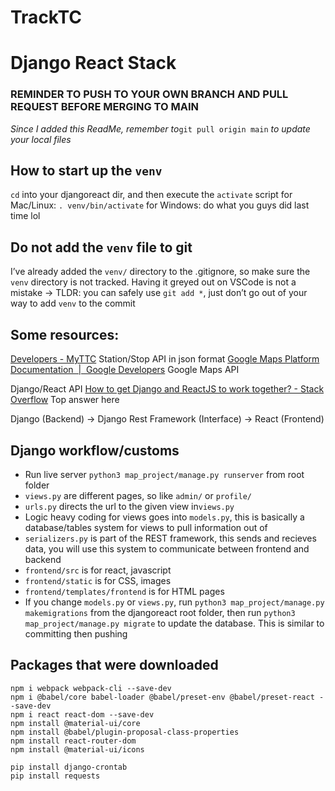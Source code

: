 # TrackTC

# Django React Stack
### REMINDER TO PUSH TO YOUR OWN BRANCH AND PULL REQUEST BEFORE MERGING TO MAIN
*Since I added this ReadMe, remember to*`git pull origin main` *to update your local files*


## How to start up the `venv`
`cd` into your djangoreact dir, and then execute the `activate` script
for Mac/Linux: `. venv/bin/activate`
for Windows: do what you guys did last time lol

## Do not add the `venv` file to git
I’ve already added the `venv/` directory to the .gitignore, so make sure the `venv` directory is not tracked. Having it greyed out on VSCode is not a mistake 
-> TLDR: you can safely use `git add *`, just don’t go out of your way to add `venv` to the commit

## Some resources:
[Developers - MyTTC](https://myttc.ca/developers) Station/Stop API in json format
[Google Maps Platform Documentation  |  Google Developers](https://developers.google.com/maps/documentation)	Google Maps API

Django/React API
[How to get Django and ReactJS to work together? - Stack Overflow](https://stackoverflow.com/questions/41867055/how-to-get-django-and-reactjs-to-work-together)  Top answer here

Django (Backend) -> Django Rest Framework (Interface) -> React (Frontend)

## Django workflow/customs
*  Run live server `python3 map_project/manage.py runserver` from root folder
*  `views.py` are different pages, so like `admin/` or `profile/`
*  `urls.py` directs the url to the given view in`views.py`
*  Logic heavy coding for views goes into `models.py`, this is basically a database/tables system for views to pull information out of
*  `serializers.py` is part of the REST framework, this sends and recieves data, you will use this system to communicate between frontend and backend
*  `frontend/src` is for react, javascript
*  `frontend/static` is for CSS, images
*  `frontend/templates/frontend` is for HTML pages
* If you change `models.py` or `views.py`,  run `python3 map_project/manage.py makemigrations` from the djangoreact root folder, then run `python3 map_project/manage.py migrate` to update the database. This is similar to committing then pushing

## Packages that were downloaded
```
npm i webpack webpack-cli --save-dev
npm i @babel/core babel-loader @babel/preset-env @babel/preset-react --save-dev
npm i react react-dom --save-dev
npm install @material-ui/core
npm install @babel/plugin-proposal-class-properties
npm install react-router-dom
npm install @material-ui/icons

pip install django-crontab
pip install requests
```
